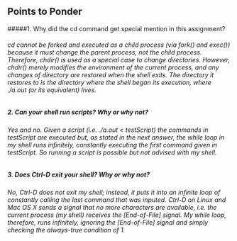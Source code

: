 ## Points to Ponder

#####1. Why did the cd command get special mention in this assignment?
###### cd cannot be forked and executed as a child process (via fork() and exec()) because it must change the parent process, not the child process. Therefore, chdir() is used as a special case to change directories. However, chdir() merely modifies the environment of the current process, and any changes of directory are restored when the shell exits. The directory it restores to is the directory where the shell began its execution, where ./a.out (or its equivalent) lives.
##### 2. Can your shell run scripts? Why or why not? 
###### Yes and no. Given a script (i.e. ./a.out < testScript) the commands in testScript are executed but, as stated in the next answer, the while loop in my shell runs infinitely, constantly executing the first command given in testScript. So running a script is possible but not advised with my shell. 
##### 3. Does Ctrl-D exit your shell? Why or why not?
###### No, Ctrl-D does not exit my shell; instead, it puts it into an infinite loop of constantly calling the last command that was inputed. Ctrl-D on Linux and Mac OS X sends a signal that no more characters are available, i.e. the current process (my shell) receives the [End-of-File] signal. My while loop, therefore, runs infinitely, ignoring the [End-of-File] signal and simply checking the always-true condition of 1.

